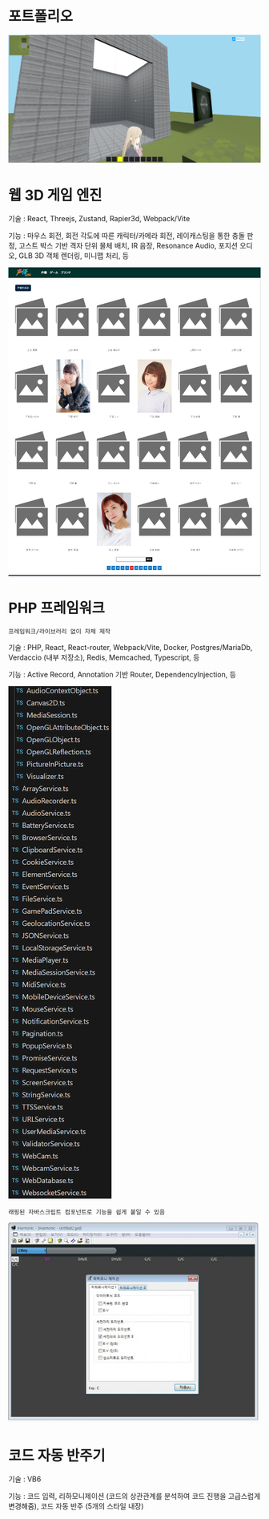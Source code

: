 # 포트폴리오

![Alt text](https://github.com/tactics6655/portfolio/blob/main/3d_engine.png)

웹 3D 게임 엔진
======

기술 : React, Threejs, Zustand, Rapier3d, Webpack/Vite

기능 : 마우스 회전, 회전 각도에 따른 캐릭터/카메라 회전, 레이캐스팅을 통한 충돌 판정, 고스트 박스 기반 격자 단위 물체 배치, IR 음장, Resonance Audio, 포지션 오디오, GLB 3D 객체 렌더링, 미니맵 처리, 등

![Alt text](https://github.com/tactics6655/portfolio/blob/main/site.png)

PHP 프레임워크
======

```설명
프레임워크/라이브러리 없이 자체 제작
```

기술 : PHP, React, React-router, Webpack/Vite, Docker, Postgres/MariaDb, Verdaccio (내부 저장소), Redis, Memcached, Typescript, 등

기능 : Active Record, Annotation 기반 Router, DependencyInjection, 등

![Alt text](https://github.com/tactics6655/portfolio/blob/main/wrap_functions.png)

```설명
래핑된 자바스크립트 컴포넌트로 기능을 쉽게 붙일 수 있음
```

![Alt text](https://github.com/tactics6655/portfolio/blob/main/iharmonic.jpg)

코드 자동 반주기
======

기술 : VB6

기능 : 코드 입력, 리하모니제이션 (코드의 상관관계를 분석하여 코드 진행을 고급스럽게 변경해줌), 코드 자동 반주 (5개의 스타일 내장)


